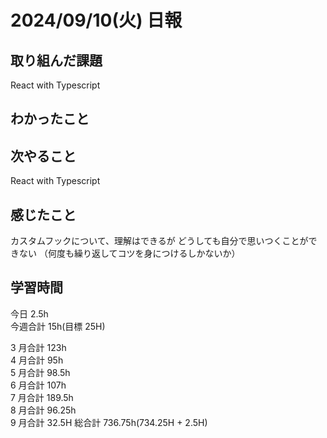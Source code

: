 # 2024/09/10(火) 日報

## 取り組んだ課題
React with Typescript

## わかったこと


## 次やること
React with Typescript


## 感じたこと
カスタムフックについて、理解はできるが
どうしても自分で思いつくことができない
（何度も繰り返してコツを身につけるしかないか）



## 学習時間

今日 2.5h
<br />
今週合計 15h(目標 25H)
<br />

3 月合計 123h
<br />
4 月合計 95h
<br />
5 月合計 98.5h
<br />
6 月合計 107h
<br />
7 月合計 189.5h
<br />
8 月合計 96.25h
<br />
9 月合計 32.5H
総合計 736.75h(734.25H + 2.5H)
